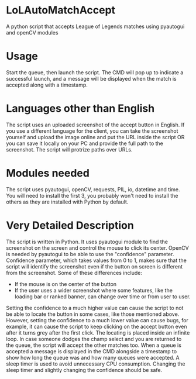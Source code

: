 # LoLAutoMatchAccept
A python script that accepts League of Legends matches using pyautogui and openCV modules

# Usage
Start the queue, then launch the script. The CMD will pop up to indicate a successful launch, and a message will be displayed when the match is accepted along with a timestamp.

# Languages other than English
The script uses an uploaded screenshot of the accept button in English. If you use a different language for the client, you can take the screenshot yourself and upload the image online and put the URL 
inside the script OR you can save it locally on your PC and provide the full path to the screenshot. The script will protrize paths over URLs.

# Modules needed
The script uses pyautogui, openCV, requests, PIL, io, datetime and time. You will need to install the first 3, you probably won't need to install the others as they are installed with Python by default.

# Very Detailed Description
The script is written in Python. It uses pyautogui module to find the screenshot on the screen and control the mouse to click its center. OpenCV is needed by pyautogui to be able to use the "confidence" 
parameter. Confidence parameter, which takes values from 0 to 1, makes sure that the script will identify the screenshot even if the button on screen is different from the screenshot. Some of these differences include:
- If the mouse is on the center of the button
- If the user uses a wider screenshot where some features, like the loading bar or ranked banner, can change over time or from user to user.

Setting the confidence to a much higher value can cause the script to not be able to locate the button in some cases, like those mentioned above. However, setting the confidence to a much lower value
can cause bugs, for example, it can cause the script to keep clicking on the accept button even after it turns grey after the first click. 
The locating is placed inside an infinite loop. In case someone dodges the champ select and you are returned to the queue, the script will accept the other matches too. When a queue is accepted a message
is displayed in the CMD alongside a timestamp to show how long the queue was and how many queues were accepted.
A sleep timer is used to avoid unnecessary CPU consumption.
Changing the sleep timer and slightly changing the confidence should be safe.

